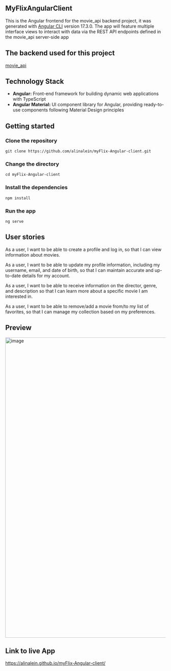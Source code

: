## MyFlixAngularClient
This is the Angular frontend for the movie_api backend project, it was generated with [Angular CLI](https://github.com/angular/angular-cli) version 17.3.0.
The app will feature multiple interface views to interact with data via the REST API endpoints defined in the movie_api server-side app

## The backend used for this project
[movie_api](https://github.com/alinalein/movie_api)

## Technology Stack 
- **Angular:** Front-end framework for building dynamic web applications with TypeScript
- **Angular Material:** UI component library for Angular, providing ready-to-use components following Material Design principles

## Getting started

### Clone the repository

```
git clone https://github.com/alinalein/myFlix-Angular-client.git
```

### Change the directory

```
cd myFlix-Angular-client
```

### Install the dependencies

```
npm install
```

### Run the app

```
ng serve
```

## User stories

As a user, I want to be able to create a profile and log in, so that I can view information about movies.

As a user, I want to be able to update my profile information, including my username, email, and date of birth, so that I can maintain accurate and up-to-date details for my account.

As a user, I want to be able to receive information on the director, genre, and description so that I can learn more about a specific movie I am interested in.

As a user, I want to be able to remove/add a movie from/to my list of favorites, so that I can manage my collection based on my preferences.

## Preview
<img width="940" alt="image" src="https://github.com/alinalein/myFlix-Angular-client/assets/111589183/d5e7d878-6501-454e-acd8-5d7ed6ce3795">

## Link to live App
 https://alinalein.github.io/myFlix-Angular-client/
